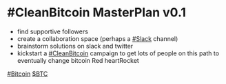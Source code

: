 # #CleanBitcoin MasterPlan v0.1

- find supportive followers
- create a collaboration space (perhaps a [#Slack](https://twitter.com/hashtag/Slack) channel)
- brainstorm solutions on slack and twitter
- kickstart a [#CleanBitcoin](https://twitter.com/hashtag/CleanBitcoin) campaign to get lots of people on this path to eventually change bitcoin Red heartRocket

[#Bitcoin](https://twitter.com/hashtag/Bitcoin) [$BTC](https://twitter.com/search?q=%24BTC)
